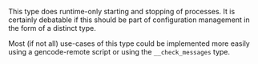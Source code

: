 This type does runtime-only starting and stopping of processes.
It is certainly debatable if this should be part of configuration management in
the form of a distinct type.

Most (if not all) use-cases of this type could be implemented more easily using
a gencode-remote script or using the `__check_messages` type.
